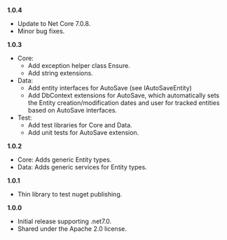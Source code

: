 
**1.0.4**
+ Update to Net Core 7.0.8.
+ Minor bug fixes.

**1.0.3**
* Core:
  * Add exception helper class Ensure.
  * Add string extensions.
* Data:
  * Add entity interfaces for AutoSave (see IAutoSaveEntity)
  * Add DbContext extensions for AutoSave, which automatically sets the Entity creation/modification dates and user for tracked entities based on AutoSave interfaces.
* Test:
  * Add test libraries for Core and Data.
  * Add unit tests for AutoSave extension.
 
**1.0.2**
* Core: Adds generic Entity types.
* Data: Adds generic services for Entity types.

**1.0.1**
* Thin library to test nuget publishing.

**1.0.0**
* Initial release supporting .net7.0.
* Shared under the Apache 2.0 license.
